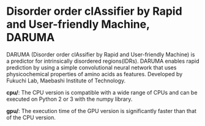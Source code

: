 # Disorder order clAssifier by Rapid and User-friendly Machine, DARUMA
DARUMA (Disorder order clAssifier by Rapid and User-friendly Machine) is a predictor for intrinsically disordered regions(IDRs). 
DARUMA enables rapid prediction by using a simple convolutional neural network that uses physicochemical properties of amino acids as features.
Developed by Fukuchi Lab, Maebashi Institute of Technology.


**cpu/**: The CPU version is compatible with a wide range of CPUs and can be executed on Python 2 or 3 with the numpy library.

**gpu/**: The execution time of the GPU version is significantly faster than that of the CPU version.
